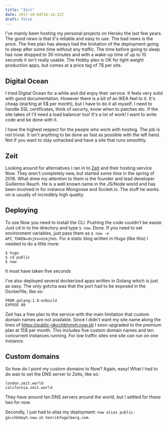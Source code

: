 ```yaml
---
title: "Zeit"
date: 2017-10-04T16:16:12Z
draft: false
---
```

I've mainly been hosting my personal projects on Heroku the last few years. The good news is that it's reliable and easy to use. The bad news is the price. The free plan has always had the limitation of the deployment going to sleep after some time without any traffic. The time before going to sleep has now dropped to 30 minutes and with a wake-up time of up to 10 seconds it isn't really usable. The Hobby plan is OK for light weight production apps, but comes at a price tag of 7$ per site.

## Digital Ocean
I tried Digital Ocean for a while and did enjoy their service. It feels very solid with good documentation. However there is a bit of an IKEA feel to it. It's cheap (starting at 5$ per month), but I have to do it all myself. I need to handle SSL certificates, think of securty, know when to patches etc. If the site takes of I'll need a load balancer too! It's a lot of work! I want to write code and be done with it.

I have the highest respect for the people who work with hosting. The job is not trivial. It isn't anything to be done as fast as possible with the left hand. Not if you want to stay unhacked and have a site that runs smoothly.

## Zeit
Looking around for alternatives i ran in to [Zeit](https://zeit.co/) and their hosting service Now. They aren't completely new, but started some time in the spring of 2016. What drew my attention to them is the founder and lead developer Guillermo Rauch. He is a well known name in the JS/Node world and has been involved in for instance Mongoose and Socket.io. The stuff he works on is usually of incredibly high quality. 

## Deploying
To use Now you need to install the CLI. Pushing the code couldn't be easier. Just cd in to the directory and type `$ now`. Done. If you need to set environment variables, just pass them as `$ now -e API_TOKEN=dnjkvndskjhds`. For a static blog written in Hugo (like this) I needed to do a little more:
````
$ hugo
$ cd public
$ now
````

It must have taken five seconds

I've also deployed several dockerized apps written in Golang which is just as easy. The only gotcha was that the port had to be exposed in the Dockerfile, like so: 
````
FROM golang:1.8-onbuild
EXPOSE 80
````

Zeit has a free plan to the service with the main limitation that custom domain names are not available. Since I didn't want my site name along the lines of https://public-gkcchbhmyh.now.sh I soon upgraded to the premium plan at 15$ per month. This includes five custom domain names and ten concurrent instances running. For low traffic sites one site can run on one instance.

## Custom domains
So how do I point my custom domains to Now? Again, easy! What I had to do was to set the DNS server to Zeits, like so: 
````
london.zeit.world
california.zeit.world
````

They have around ten DNS servers around the world, but I settled for these two for now. 

Secondly, I just had to alias my deployment: `now alias public-gkcchbhmyh.now.sh henrikfogelberg.com`.




